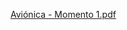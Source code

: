 [Aviónica - Momento 1.pdf](https://github.com/AFS-pt/Airslay717/files/14935739/Avionica.-.Momento.1.pdf)
